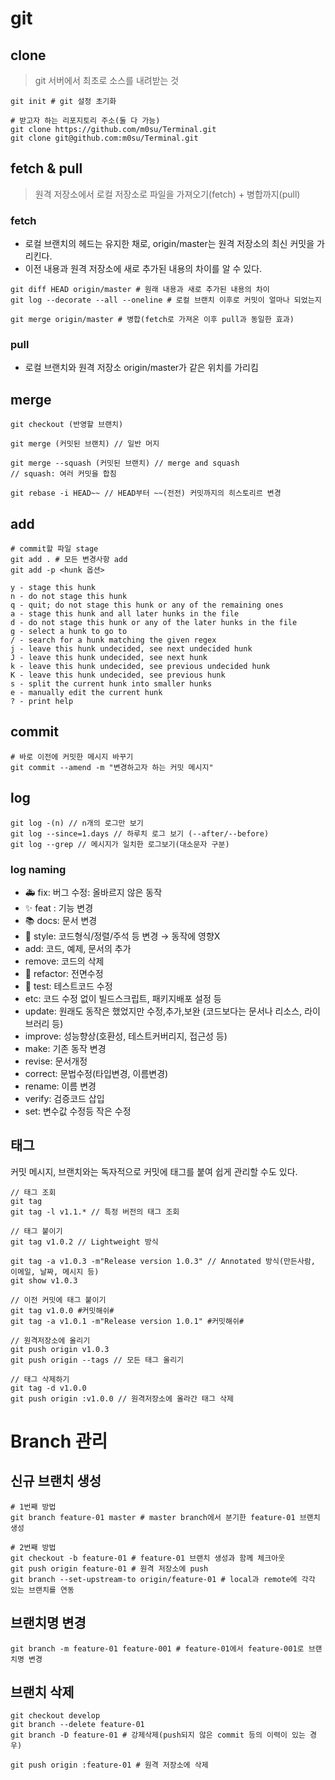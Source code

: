 # git

## clone
> git 서버에서 최초로 소스를 내려받는 것
~~~
git init # git 설정 초기화

# 받고자 하는 리포지토리 주소(둘 다 가능)
git clone https://github.com/m0su/Terminal.git
git clone git@github.com:m0su/Terminal.git
~~~

## fetch & pull
> 원격 저장소에서 로컬 저장소로 파일을 가져오기(fetch) + 병합까지(pull)
### fetch
- 로컬 브랜치의 헤드는 유지한 채로, origin/master는 원격 저장소의 최신 커밋을 가리킨다.
- 이전 내용과 원격 저장소에 새로 추가된 내용의 차이를 알 수 있다.
~~~
git diff HEAD origin/master # 원래 내용과 새로 추가된 내용의 차이
git log --decorate --all --oneline # 로컬 브랜치 이후로 커밋이 얼마나 되었는지

git merge origin/master # 병합(fetch로 가져온 이후 pull과 동일한 효과)
~~~
### pull
- 로컬 브랜치와 원격 저장소 origin/master가 같은 위치를 가리킴

## merge
~~~
git checkout (반영할 브랜치)

git merge (커밋된 브랜치) // 일반 머지

git merge --squash (커밋된 브랜치) // merge and squash
// squash: 여러 커밋을 합침

git rebase -i HEAD~~ // HEAD부터 ~~(전전) 커밋까지의 히스토리르 변경
~~~

## add
~~~
# commit할 파일 stage
git add . # 모든 변경사항 add
git add -p <hunk 옵션>

y - stage this hunk
n - do not stage this hunk
q - quit; do not stage this hunk or any of the remaining ones
a - stage this hunk and all later hunks in the file
d - do not stage this hunk or any of the later hunks in the file
g - select a hunk to go to
/ - search for a hunk matching the given regex
j - leave this hunk undecided, see next undecided hunk
J - leave this hunk undecided, see next hunk
k - leave this hunk undecided, see previous undecided hunk
K - leave this hunk undecided, see previous hunk
s - split the current hunk into smaller hunks
e - manually edit the current hunk
? - print help
~~~

## commit
~~~
# 바로 이전에 커밋한 메시지 바꾸기
git commit --amend -m "변경하고자 하는 커밋 메시지"
~~~

## log
~~~
git log -(n) // n개의 로그만 보기
git log --since=1.days // 하루치 로그 보기 (--after/--before)
git log --grep // 메시지가 일치한 로그보기(대소문자 구분)
~~~
### log naming
- 🚑 fix: 버그 수정: 올바르지 않은 동작
- ✨ feat : 기능 변경
- 📚 docs: 문서 변경
- 🎨 style: 코드형식/정렬/주석 등 변경 → 동작에 영향X
- add: 코드, 예제, 문서의 추가
- remove: 코드의 삭제
- 🚜 refactor: 전면수정
- 🔬 test: 테스트코드 수정
- etc: 코드 수정 없이 빌드스크립트, 패키지배포 설정 등
- update: 원래도 동작은 했었지만 수정,추가,보완 (코드보다는 문서나 리소스, 라이브러리 등)
- improve: 성능향상(호환성, 테스트커버리지, 접근성 등)
- make: 기존 동작 변경
- revise: 문서개정
- correct: 문법수정(타입변경, 이름변경)
- rename: 이름 변경
- verify: 검증코드 삽입
- set: 변수값 수정등 작은 수정

## 태그
커밋 메시지, 브랜치와는 독자적으로 커밋에 태그를 붙여 쉽게 관리할 수도 있다.
~~~
// 태그 조회
git tag
git tag -l v1.1.* // 특정 버전의 태그 조회

// 태그 붙이기
git tag v1.0.2 // Lightweight 방식

git tag -a v1.0.3 -m"Release version 1.0.3" // Annotated 방식(만든사람, 이메일, 날짜, 메시지 등)
git show v1.0.3  

// 이전 커밋에 태그 붙이기
git tag v1.0.0 #커밋해쉬#
git tag -a v1.0.1 -m"Release version 1.0.1" #커밋해쉬#

// 원격저장소에 올리기
git push origin v1.0.3
git push origin --tags // 모든 태그 올리기

// 태그 삭제하기
git tag -d v1.0.0
git push origin :v1.0.0 // 원격저장소에 올라간 태그 삭제
~~~

# Branch 관리
## 신규 브랜치 생성
```shell
# 1번째 방법
git branch feature-01 master # master branch에서 분기한 feature-01 브랜치 생성

# 2번째 방법
git checkout -b feature-01 # feature-01 브랜치 생성과 함께 체크아웃
git push origin feature-01 # 원격 저장소에 push
git branch --set-upstream-to origin/feature-01 # local과 remote에 각각 있는 브랜치를 연동
```

## 브랜치명 변경
```shell
git branch -m feature-01 feature-001 # feature-01에서 feature-001로 브랜치명 변경
```

## 브랜치 삭제
```shell
git checkout develop
git branch --delete feature-01
git branch -D feature-01 # 강제삭제(push되지 않은 commit 등의 이력이 있는 경우)

git push origin :feature-01 # 원격 저장소에 삭제
```